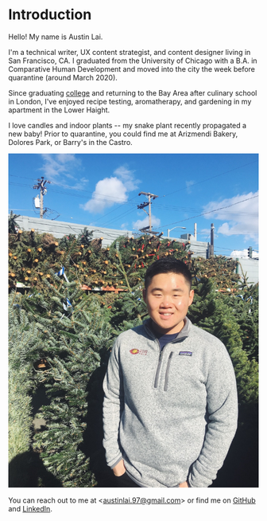 # Introduction

Hello! My name is Austin Lai.

I'm a technical writer, UX content strategist, and content designer living in San Francisco, CA. I graduated from the University of Chicago with a B.A. in Comparative Human Development and moved into the city the week before quarantine \(around March 2020\). 

Since graduating [college](https://collegeadmissions.uchicago.edu/uncommon-blog/adulting-in-college) and returning to the Bay Area after culinary school in London, I've enjoyed recipe testing, aromatherapy, and gardening in my apartment in the Lower Haight. 

I love candles and indoor plants -- my snake plant recently propagated a new baby! Prior to quarantine, you could find me at Arizmendi Bakery, Dolores Park, or Barry's in the Castro. 

![Flowercraft, San Francisco CA](.gitbook/assets/photo-2.jpg)

You can reach out to me at &lt;austinlai.97@gmail.com&gt; or find me on [GitHub](https://github.com/alai97) and [LinkedIn](https://www.linkedin.com/in/austin-lai/). 

